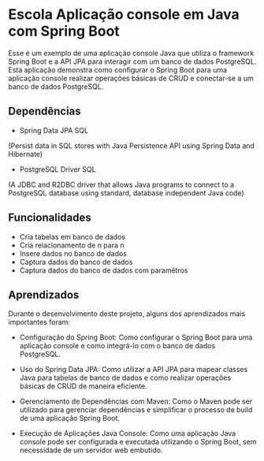 # Escola Aplicação console em Java com Spring Boot

Esse é um exemplo de uma aplicação console Java que utiliza o framework Spring Boot e a API JPA para interagir com um banco de dados PostgreSQL. Esta aplicação demonstra como configurar o Spring Boot para uma aplicação console realizar operações básicas de CRUD e conectar-se a um banco de dados PostgreSQL.

## Dependências

- Spring Data JPA SQL

(Persist data in SQL stores with Java Persistence API using Spring Data and Hibernate)

- PostgreSQL Driver SQL

(A JDBC and R2DBC driver that allows Java programs to connect to a PostgreSQL database using standard, database independent Java code)






## Funcionalidades

- Cria tabelas em banco de dados
- Cria relacionamento de n para n
- Insere dados no banco de dados
- Captura dados do banco de dados
- Captura dados do banco de dados com paramêtros


## Aprendizados

Durante o desenvolvimento deste projeto, alguns dos aprendizados mais importantes foram:

- Configuração do Spring Boot: Como configurar o Spring Boot para uma aplicação console e como integrá-lo com o banco de dados PostgreSQL.

- Uso do Spring Data JPA: Como utilizar a API JPA para mapear classes Java para tabelas de banco de dados e como realizar operações básicas de CRUD de maneira eficiente.

- Gerenciamento de Dependências com Maven: Como o Maven pode ser utilizado para gerenciar dependências e simplificar o processo de build de uma aplicação Spring Boot.

- Execução de Aplicações Java Console: Como uma aplicação Java console pode ser configurada e executada utilizando o Spring Boot, sem necessidade de um servidor web embutido.

